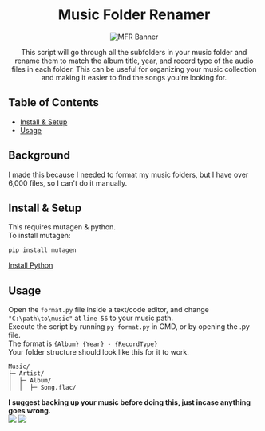 
<h1 align="center">Music Folder Renamer</h1>
<p align="center">
  <img src="https://i.ibb.co/qsbQ8WT/banner.png" alt="MFR Banner"/>
</p>
<!-- ![badge]() -->
<!-- ![badge]() -->
<p align="center">This script will go through all the subfolders in your music folder and rename them to match the album title, year, and record type of the audio files in each folder. This can be useful for organizing your music collection and making it easier to find the songs you're looking for.</p>

Table of Contents
-----------------

-   [Install & Setup](#installsetup)
-   [Usage](#usage)

Background
----------

I made this because I needed to format my music folders, but I have over 6,000 files, so I can't do it manually.


Install & Setup
---------------

This requires mutagen & python.
<br />To install mutagen:
```python
pip install mutagen
```
[Install Python](https://www.python.org/downloads/)

Usage
-----

Open the `format.py` file inside a text/code editor, and change `"C:\path\to\music"` at `line 56` to your music path.
<br />Execute the script by running `py format.py` in CMD, or by opening the .py file.
<br />The format is `{Album} {Year} - {RecordType}`
<br />Your folder structure should look like this for it to work.
``` 
Music/
├─ Artist/
│  ├─ Album/
│  │  ├─ Song.flac/
```
**I suggest backing up your music before doing this, just incase anything goes wrong.**<br />
<img src="https://raw.githubusercontent.com/polysymphonic/MusicFolderRenamer/main/example1.gif">
<img src="https://i.ibb.co/3N7W0rf/cmd-Eqx-E8iv-JZe.png">
